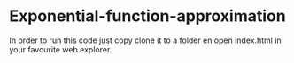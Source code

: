# Exponential-function-approximation

In order to run this code just copy clone it to a folder en open index.html in your favourite web explorer.
